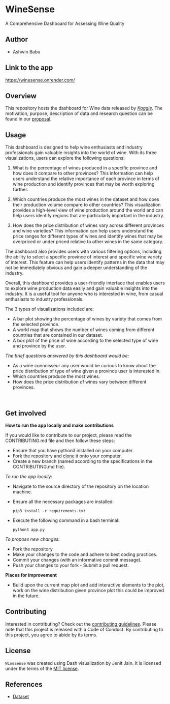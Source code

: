# WineSense
A Comprehensive Dashboard for Assessing Wine Quality

## Author

-   Ashwin Babu

## Link to the app

https://winesense.onrender.com/

## Overview 

This repository hosts the dashboard for Wine data released by [*Kaggle*](https://www.kaggle.com/datasets/zynicide/wine-reviews). The motivation, purpose, description of data and research question can be found in our [proposal](https://github.com/ashwin2507/WineSense/blob/main/docs/proposal.md).

## Usage 

This dashboard is designed to help wine enthusiasts and industry professionals gain valuable insights into the world of wine. With its three visualizations, users can explore the following questions:

1. What is the percentage of wines produced in a specific province and how does it compare to other provinces? This information can help users understand the relative importance of each province in terms of wine production and identify provinces that may be worth exploring further.

2. Which countries produce the most wines in the dataset and how does their production volume compare to other countries? This visualization provides a high-level view of wine production around the world and can help users identify regions that are particularly important in the industry.

3. How does the price distribution of wines vary across different provinces and wine varieties? This information can help users understand the price ranges for different types of wines and identify wines that may be overpriced or under priced relative to other wines in the same category.

The dashboard also provides users with various filtering options, including the ability to select a specific province of interest and specific wine variety of interest. This feature can help users identify patterns in the data that may not be immediately obvious and gain a deeper understanding of the industry.

Overall, this dashboard provides a user-friendly interface that enables users to explore wine production data easily and gain valuable insights into the industry. It is a useful tool for anyone who is interested in wine, from casual enthusiasts to industry professionals.

The 3 types of visualizations included are:
- A bar plot showing the percentage of wines by variety that comes from the selected province. 
- A world map that shows the number of wines coming from different countries that are contained in our dataset.
- A box plot of the price of wine according to the selected type of wine and province by the user.

*The brief questions answered by this dashboard would be:* 
- As a wine connoisseur any user would be curious to know about the price distribution of type of wine given a province user is interested in.
- Which countries produce the most wines.
- How does the price distribution of wines vary between different provinces.

<br>

## Get involved 

**How to run the app locally and make contributions**

If you would like to contribute to our project, please read the CONTRIBUTING.md file and then follow these steps: 
- Ensure that you have python3 installed on your computer.
- Fork the repository and [clone](https://github.com/ashwin2507/WineSense.git) it onto your computer.
- Create a new branch (named according to the specifications in the CONTRIBUTING.md file).

 *To run the app locally:* 

- Navigate to the source directory of the repository on the location machine.
- Ensure all the necessary packages are installed:

    `pip3 install -r requirements.txt`

- Execute the following command in a bash terminal:

    `python3 app.py`

*To propose new changes:* 
- Fork the repository
- Make your changes to the code and adhere to best coding practices. 
- Commit your changes (with an informative commit message).
- Push your changes to your fork - Submit a pull request.

**Places for improvement** 
- Build upon the current map plot and add interactive elements to the plot, work on the wine distribution given province plot this could be improved in the future. 

## Contributing 

Interested in contributing? Check out the [contributing guidelines](CONTRIBUTING.md). Please note that this project is released with a Code of Conduct. By contributing to this project, you agree to abide by its terms.

## License 

`WineSense` was created using Dash visualization by Jenit Jain. It is licensed under the terms of the [MIT license](LICENSE).

## References

- [Dataset](https://www.kaggle.com/datasets/zynicide/wine-reviews)